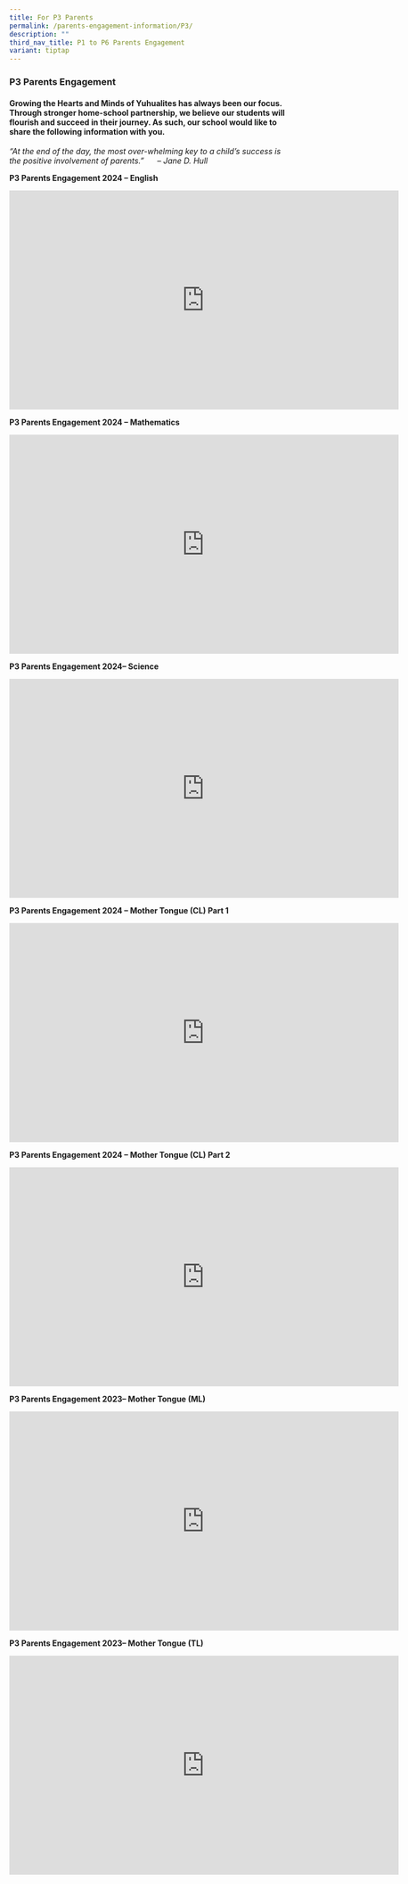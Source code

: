 ```yaml
---
title: For P3 Parents
permalink: /parents-engagement-information/P3/
description: ""
third_nav_title: P1 to P6 Parents Engagement
variant: tiptap
---
```

<h3>P3 Parents Engagement</h3>
<h4>Growing the Hearts and Minds of Yuhualites has always been our focus. Through stronger home-school partnership, we believe our students will flourish and succeed in their journey. As such, our school would like to share the following information with you.</h4>
<p><em>“At the end of the day, the most over-whelming key to a child’s success is the positive involvement of parents.”&nbsp; &nbsp; &nbsp; – Jane D. Hull</em>
</p>
<p><strong>P3 Parents Engagement 2024 – English</strong>
</p>
<div class="iframe-wrapper">
<iframe height="393" width="699" allowfullscreen="true" frameborder="0" src="https://www.youtube.com/embed/ZNxNG-SlX7o?si=LG-KVZ7wDiZ3wasB"></iframe>
</div>
<p><strong>P3 Parents Engagement 2024 – Mathematics</strong>
</p>
<div class="iframe-wrapper">
<iframe height="393" width="699" allowfullscreen="true" frameborder="0" src="https://www.youtube.com/embed/K4r6SJMuWQw?si=Jn1nqZ6nPYtWgZFq"></iframe>
</div>
<p><strong>P3 Parents Engagement 2024– Science</strong>
</p>
<div class="iframe-wrapper">
<iframe height="393" width="699" allowfullscreen="true" frameborder="0" src="https://www.youtube.com/embed/irm7FkblvhA?si=cYsomy6XHzUSWKwp"></iframe>
</div>
<p><strong>P3 Parents Engagement 2024 – Mother Tongue (CL) Part 1</strong>
</p>
<div class="iframe-wrapper">
<iframe height="393" width="699" allowfullscreen="true" frameborder="0" src="https://www.youtube.com/embed/M1IrmCjORrI?si=APHp4c8XURGMrTFa"></iframe>
</div>
<p><strong>P3 Parents Engagement 2024 – Mother Tongue (CL) Part 2</strong>
</p>
<div class="iframe-wrapper">
<iframe height="393" width="699" allowfullscreen="true" frameborder="0" src="https://www.youtube.com/embed/WDOth4unuPc?si=l4xg4HtQtrunRzDa"></iframe>
</div>
<p><strong>P3 Parents Engagement 2023– Mother Tongue (ML)</strong>
</p>
<div class="iframe-wrapper">
<iframe height="393" width="699" allowfullscreen="true" frameborder="0" src="https://www.youtube.com/embed/Uw1wpJIkgHM"></iframe>
</div>
<p><strong>P3 Parents Engagement 2023– Mother Tongue (TL)</strong>
</p>
<div class="iframe-wrapper">
<iframe height="393" width="699" allowfullscreen="true" frameborder="0" src="https://www.youtube.com/embed/EuPXCW1P5lA"></iframe>
</div>
<p></p>